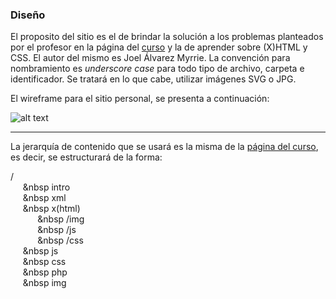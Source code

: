### Diseño

El proposito del sitio es el de brindar la solución a los problemas planteados por el profesor en la página del [curso](jeisson.ecci.ucr.ac.cr) y la de aprender sobre (X)HTML y CSS. El autor del mismo es Joel Álvarez Myrrie.
La convención para nombramiento  es _underscore case_ para todo tipo de archivo, carpeta e identificador. Se tratará en lo que cabe, utilizar imágenes SVG o JPG.   
   
El wireframe para el sitio personal, se presenta a continuación:   

![alt text](http://i.imgur.com/9qruIGg.png)   

***

La jerarquía de contenido que se usará es la misma  de la [página del curso](jeisson.ecci.ucr.ac.cr), es decir, se estructurará de la forma:

/  
&nbsp;&nbsp;&nbsp;&nbsp;&nbsp;&nbsp	intro  
&nbsp;&nbsp;&nbsp;&nbsp;&nbsp;&nbsp	xml  
&nbsp;&nbsp;&nbsp;&nbsp;&nbsp;&nbsp	x(html)  
	&nbsp;&nbsp;&nbsp;&nbsp;&nbsp;&nbsp;&nbsp;&nbsp;&nbsp;&nbsp;&nbsp;&nbsp	/img  	
	&nbsp;&nbsp;&nbsp;&nbsp;&nbsp;&nbsp;&nbsp;&nbsp;&nbsp;&nbsp;&nbsp;&nbsp	/js  
	&nbsp;&nbsp;&nbsp;&nbsp;&nbsp;&nbsp;&nbsp;&nbsp;&nbsp;&nbsp;&nbsp;&nbsp	/css  
&nbsp;&nbsp;&nbsp;&nbsp;&nbsp;&nbsp	js  
&nbsp;&nbsp;&nbsp;&nbsp;&nbsp;&nbsp	css  
&nbsp;&nbsp;&nbsp;&nbsp;&nbsp;&nbsp	php  
&nbsp;&nbsp;&nbsp;&nbsp;&nbsp;&nbsp	img  
 
